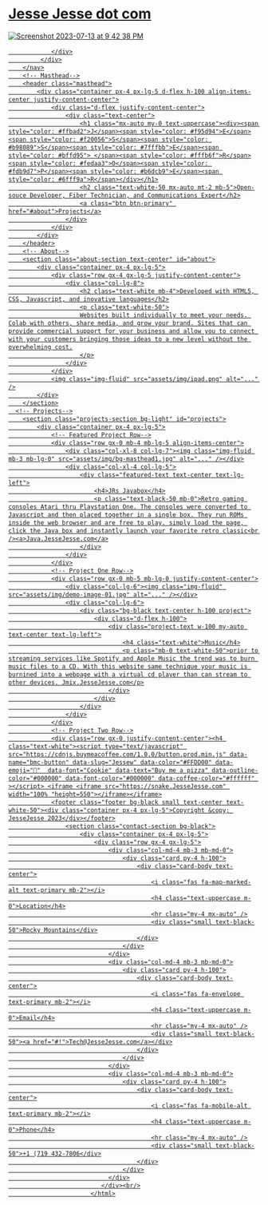 # <a href="https://JesseJesse.com">Jesse Jesse dot com
<img width="1440" alt="Screenshot 2023-07-13 at 9 42 38 PM" src="https://github.com/sudo-self/JesseJesse.com/assets/119916323/9bd8e286-b4d5-4f00-a43f-5015f1e5a9ba">


            
                </div>
             </div>
        </nav>
        <!-- Masthead-->
        <header class="masthead">
            <div class="container px-4 px-lg-5 d-flex h-100 align-items-center justify-content-center">
                <div class="d-flex justify-content-center">
                    <div class="text-center">
                        <h1 class="mx-auto my-0 text-uppercase"><div><span style="color: #ffbad2">J</span><span style="color: #f95d94">E</span><span style="color: #f20056">S</span><span style="color: #b98089">S</span><span style="color: #7fffbb">E</span><span style="color: #bffd95"> </span><span style="color: #fffb6f">R</span><span style="color: #fedaa3">O</span><span style="color: #fdb9d7">P</span><span style="color: #b6dcb9">E</span><span style="color: #6fff9a">R</span></div></h1>
                        <h2 class="text-white-50 mx-auto mt-2 mb-5">Open-souce Developer, Fiber Technician, and Communications Expert</h2>
                        <a class="btn btn-primary" href="#about">Projects</a>
                    </div>
                </div>
            </div>
        </header>
        <!-- About-->
        <section class="about-section text-center" id="about">
            <div class="container px-4 px-lg-5">
                <div class="row gx-4 gx-lg-5 justify-content-center">
                    <div class="col-lg-8">
                        <h2 class="text-white mb-4">Developed with HTML5, CSS, Javascript, and inovative languages</h2>
                        <p class="text-white-50">
                        Websites built individually to meet your needs. Colab with others, share media, and grow your brand. Sites that can provide commercial support for your business and allow you to connect with your customers bringing those ideas to a new level without the overwhelming cost.
                        </p>
                    </div>
                </div>
                <img class="img-fluid" src="assets/img/ipad.png" alt="..." />
            </div>
        </section>
      <!-- Projects-->
        <section class="projects-section bg-light" id="projects">
            <div class="container px-4 px-lg-5">
                <!-- Featured Project Row-->
                <div class="row gx-0 mb-4 mb-lg-5 align-items-center">
                    <div class="col-xl-8 col-lg-7"><img class="img-fluid mb-3 mb-lg-0" src="assets/img/bg-masthead1.jpg" alt="..." /></div>
                    <div class="col-xl-4 col-lg-5">
                        <div class="featured-text text-center text-lg-left">
                            <h4>JRs Javabox</h4>
                            <p class="text-black-50 mb-0">Retro gaming consoles Atari thru Playstation One. The consoles were converted to Javascript and then placed together in a single box. They run ROMs inside the web browser and are free to play. simply load the page, click the Java box and instantly launch your favorite retro classic<br /><a>Java.JesseJesse.com</a>
                        </div>
                    </div>
                </div>
                <!-- Project One Row-->
                <div class="row gx-0 mb-5 mb-lg-0 justify-content-center">
                    <div class="col-lg-6"><img class="img-fluid" src="assets/img/demo-image-01.jpg" alt="..." /></div>
                    <div class="col-lg-6">
                        <div class="bg-black text-center h-100 project">
                            <div class="d-flex h-100">
                                <div class="project-text w-100 my-auto text-center text-lg-left">
                                    <h4 class="text-white">Music</h4>
                                    <p class="mb-0 text-white-50">prior to streaming services like Spotify and Apple Music the trend was to burn music files to a CD. With this website same technique your music is burnined into a webpage with a virtual cd player than can stream to other devices. Jmix.JesseJesse.com</p>
                                </div>
                            </div>
                        </div>
                    </div>
                </div>
                <!-- Project Two Row-->
                <div class="row gx-0 justify-content-center"><h4 class="text-white"><script type="text/javascript" src="https://cdnjs.buymeacoffee.com/1.0.0/button.prod.min.js" data-name="bmc-button" data-slug="Jessew" data-color="#FFDD00" data-emoji="🍕"  data-font="Cookie" data-text="Buy me a pizza" data-outline-color="#000000" data-font-color="#000000" data-coffee-color="#ffffff" ></script> <iframe <iframe src="https://snake.JesseJesse.com" width="100% "height=550"></iframe></iframe>
                <footer class="footer bg-black small text-center text-white-50"><div class="container px-4 px-lg-5">Copyright &copy; JesseJesse 2023</div></footer>
                    <section class="contact-section bg-black">
                        <div class="container px-4 px-lg-5">
                            <div class="row gx-4 gx-lg-5">
                                <div class="col-md-4 mb-3 mb-md-0">
                                    <div class="card py-4 h-100">
                                        <div class="card-body text-center">
                                            <i class="fas fa-map-marked-alt text-primary mb-2"></i>
                                            <h4 class="text-uppercase m-0">Location</h4>
                                            <hr class="my-4 mx-auto" />
                                            <div class="small text-black-50">Rocky Mountains</div>
                                        </div>
                                    </div>
                                </div>
                                <div class="col-md-4 mb-3 mb-md-0">
                                    <div class="card py-4 h-100">
                                        <div class="card-body text-center">
                                            <i class="fas fa-envelope text-primary mb-2"></i>
                                            <h4 class="text-uppercase m-0">Email</h4>
                                            <hr class="my-4 mx-auto" />
                                            <div class="small text-black-50"><a href="#!">Tech@JesseJesse.com</a></div>
                                        </div>
                                    </div>
                                </div>
                                <div class="col-md-4 mb-3 mb-md-0">
                                    <div class="card py-4 h-100">
                                        <div class="card-body text-center">
                                            <i class="fas fa-mobile-alt text-primary mb-2"></i>
                                            <h4 class="text-uppercase m-0">Phone</h4>
                                            <hr class="my-4 mx-auto" />
                                            <div class="small text-black-50">+1 (719 432-7806</div>
                                        </div>
                                    </div>
                                </div>
                              </div><br/>
                           </html>
                            

